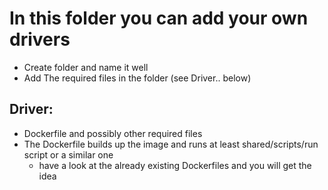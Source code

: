 # In this folder you can add your own drivers
* Create folder and name it well
* Add The required files in the folder (see Driver.. below)

## Driver:
* Dockerfile and possibly other required files
* The Dockerfile builds up the image and runs at least shared/scripts/run script or a similar one
  * have a look at the already existing Dockerfiles and you will get the idea
